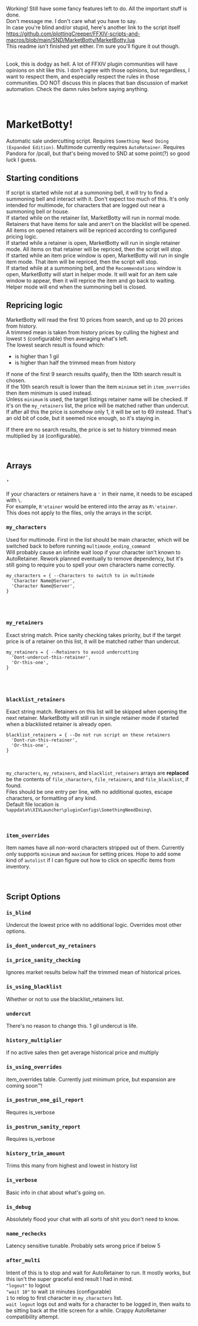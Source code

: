 Working! Still have some fancy features left to do. All the important stuff is done.  
Don't message me. I don't care what you have to say.  
In case you're blind and/or stupid, here's another link to the script itself https://github.com/plottingCreeper/FFXIV-scripts-and-macros/blob/main/SND/MarketBotty/MarketBotty.lua  
This readme isn't finished yet either. I'm sure you'll figure it out though.  
<br>

Look, this is dodgy as hell. A lot of FFXIV plugin communities will have opinions on shit like this. I don't agree with those opinions, but regardless, I want to respect them, and especially respect the rules in those communities. DO NOT discuss this in places that ban discussion of market automation. Check the damn rules before saying anything.  

<br>

# MarketBotty!
Automatic sale undercutting script. Requires `Something Need Doing (Expanded Edition)`. Multimode currently requires `AutoRetainer`.
Requires Pandora for /pcall, but that's being moved to SND at some point(?) so good luck I guess.
<br>

## Starting conditions
If script is started while not at a summoning bell, it will try to find a summoning bell and interact with it. Don't expect too much of this. It's only intended for multimode, for characters that are logged out near a summoning bell or house.  
If started while on the retainer list, MarketBotty will run in normal mode. Retainers that have items for sale and aren't on the blacklist will be opened. All items on opened retainers will be repriced according to configured pricing logic.  
If started while a retainer is open, MarketBotty will run in single retainer mode. All items on that retainer will be repriced, then the script will stop.  
If started while an item price window is open, MarketBotty will run in single item mode. That item will be repriced, then the script will stop.  
If started while at a summoning bell, and the `Recommendations` window is open, MarketBotty will start in helper mode. It will wait for an item sale window to appear, then it will reprice the item and go back to waiting. Helper mode will end when the summoning bell is closed.  

## Repricing logic
MarketBotty will read the first 10 prices from search, and up to 20 prices from history.  
A trimmed mean is taken from history prices by culling the highest and lowest `5` (configurable) then averaging what's left.  
The lowest search result is found which:
- is higher than 1 gil
- is higher than half the trimmed mean from history

If none of the first 9 search results qualify, then the 10th search result is chosen.  
If the 10th search result is lower than the item `minimum` set in `item_overrides` then item minimum is used instead.  
Unless `minimum` is used, the target listings retainer name will be checked. If it's on the `my_retainers` list, the price will be matched rather than undercut.  
If after all this the price is somehow only 1, it will be set to 69 instead. That's an old bit of code, but it seemed nice enough, so it's staying in.  

If there are no search results, the price is set to history trimmed mean multiplied by `10` (configurable).

<br>

## Arrays

### `'`
If your characters or retainers have a `'` in their name, it needs to be escaped with `\`.  
For example, `R'etainer` would be entered into the array as `R\'etainer`.  
This does not apply to the files, only the arrays in the script.  


### `my_characters`  
Used for multimode. First in the list should be main character, which will be switched back to before running `multimode_ending_command`  
Will probably cause an infinite wait loop if your character isn't known to AutoRetainer. Rework planned eventually to remove dependency, but it's still going to require you to spell your own characters name correctly.  
```
my_characters = { --Characters to switch to in multimode
  'Character Name@Server',
  'Character Name@Server',
}
```

<br>
<br>

### `my_retainers`  
Exact string match. Price sanity checking takes priority, but if the target price is of a retainer on this list, it will be matched rather than undercut.
```
my_retainers = { --Retainers to avoid undercutting
  'Dont-undercut-this-retainer',
  'Or-this-one',
}
```

<br>
<br>

### `blacklist_retainers`  
Exact string match. Retainers on this list will be skipped when opening the next retainer. MarketBotty will still run in single retainer mode if started when a blacklisted retainer is already open.
```
blacklist_retainers = { --Do not run script on these retainers
  'Dont-run-this-retainer',
  'Or-this-one',
}
```

<br>


`my_characters`, `my_retainers`, and `blacklist_retainers` arrays are **replaced** be the contents of `file_characters`, `file_retainers`, and `file_blacklist`, if found.  
Files should be one entry per line, with no additional quotes, escape characters, or formatting of any kind.  
Default file location is `%appdata%\XIVLauncher\pluginConfigs\SomethingNeedDoing\`  

<br>


### `item_overrides`  
Item names have all non-word characters stripped out of them. Currently only supports `minimum` and `maximum` for setting prices. Hope to add some kind of `autolist` if I can figure out how to click on specific items from inventory.  


<br>

## Script Options  

### `is_blind`  
Undercut the lowest price with no additional logic. Overrides most other options.  

### `is_dont_undercut_my_retainers`  

  
### `is_price_sanity_checking`  
Ignores market results below half the trimmed mean of historical prices.  

### `is_using_blacklist`  
Whether or not to use the blacklist_retainers list.  

### `undercut`  
There's no reason to change this. 1 gil undercut is life.  

### `history_multiplier`  
if no active sales then get average historical price and multiply  

### `is_using_overrides`  
item_overrides table. Currently just minimum price, but expansion are coming soon:tm:!  

### `is_postrun_one_gil_report`  
Requires is_verbose  

### `is_postrun_sanity_report`  
Requires is_verbose  

### `history_trim_amount`  
Trims this many from highest and lowest in history list  

### `is_verbose`  
Basic info in chat about what's going on.  

### `is_debug`  
Absolutely flood your chat with all sorts of shit you don't need to know.  

### `name_rechecks`  
Latency sensitive tunable. Probably sets wrong price if below 5  


### `after_multi`  
Intent of this is to stop and wait for AutoRetainer to run. It mostly works, but this isn't the super graceful end result I had in mind.  
`"logout"` to logout  
`"wait 10"` to wait `10` minutes (configurable)  
`1` to relog to first character in `my_characters` list.  
`wait logout` logs out and waits for a character to be logged in, then waits to be sitting back at the title screen for a while. Crappy AutoRetainer compatibility attempt.  

